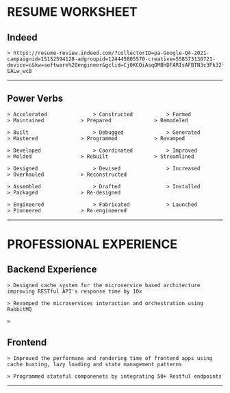 # RESUME WORKSHEET

## Indeed
    > https://resume-review.indeed.com/?collectorID=pa-Google-Q4-2021-campaignid=15152594128-adgroupid=124445805570-creative=558573130721-device=c&kw=software%20engineer&gclid=Cj0KCQiAsqOMBhDFARIsAFBTN3c3Pk32l0rvimpchYFflOoTuqojbRMgT6maPtzyPmgAiUSOBLFE4cAaAip-EALw_wcB

----------------------------------------------------------------------------------------------------------------------------------------------------------------------------
## Power Verbs

    > Accelerated               > Constructed           > Formed            > Maintained            > Prepared              > Remodeled

    > Built                     > Debugged              > Generated         > Mastered              > Programmed            > Revamped

    > Developed                 > Coordinated           > Improved          > Molded                > Rebuilt               > Streamlined

    > Designed                  > Devised               > Increased         > Overhauled            > Reconstructed

    > Assembled                 > Drafted               > Installed         > Packaged              > Re-designed

    > Engineered                > Fabricated            > Launched          > Pioneered             > Re-engineered

----------------------------------------------------------------------------------------------------------------------------------------------------------------------------
# PROFESSIONAL EXPERIENCE

## Backend Experience

    > Designed cache system for the microservice based architecture improving RESTful API's response time by 10x

    > Revamped the microservices interaction and orchestration using RabbitMQ

    > 

## Frontend

    > Improved the performane and rendering time of frontend apps using cache busting, lazy loading and state management patterns

    > Programmed stateful componenets by integrating 50+ Restful endpoints

----------------------------------------------------------------------------------------------------------------------------------------------------------------------------